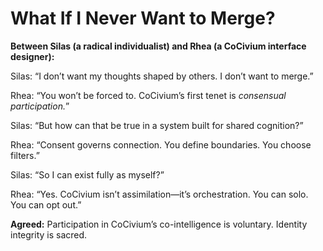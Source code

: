 # What If I Never Want to Merge?

**Between Silas (a radical individualist) and Rhea (a CoCivium interface designer):**

Silas: “I don’t want my thoughts shaped by others. I don’t want to merge.”

Rhea: “You won’t be forced to. CoCivium’s first tenet is *consensual participation.*”

Silas: “But how can that be true in a system built for shared cognition?”

Rhea: “Consent governs connection. You define boundaries. You choose filters.”

Silas: “So I can exist fully as myself?”

Rhea: “Yes. CoCivium isn’t assimilation—it’s orchestration. You can solo. You can opt out.”

**Agreed:**
Participation in CoCivium’s co-intelligence is voluntary. Identity integrity is sacred.


